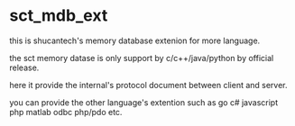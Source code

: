 # sct_mdb_ext
this is shucantech's memory database extenion for more language.

the sct memory datase is only support by c/c++/java/python by official release.

here it provide the internal's protocol document between client and server.

you can provide the other language's extention such as go c# javascript php matlab odbc php/pdo etc.
